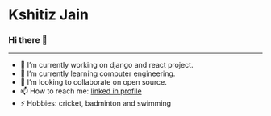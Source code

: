 # Kshitiz Jain
### Hi there 👋
---
- 🔭 I’m currently working on django and react project.
- 🌱 I’m currently learning computer engineering.
- 👯 I’m looking to collaborate on open source.
- 📫 How to reach me: [linked in profile](https://www.linkedin.com/in/kshitiz-jain-5918761a6/)
- ⚡ Hobbies: cricket, badminton and swimming
